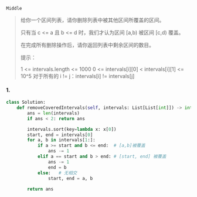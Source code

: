 `Middle`

> 给你一个区间列表，请你删除列表中被其他区间所覆盖的区间。
>
> 只有当 c <= a 且 b <= d 时，我们才认为区间 [a,b) 被区间 [c,d) 覆盖。
>
> 在完成所有删除操作后，请你返回列表中剩余区间的数目。
>
> 提示：
>
> 1 <= intervals.length <= 1000
> 0 <= intervals[i][0] < intervals[i][1] <= 10^5
> 对于所有的 i != j：intervals[i] != intervals[j]

#### 1. 

```python
class Solution:
    def removeCoveredIntervals(self, intervals: List[List[int]]) -> int:
        ans = len(intervals)
        if ans < 2: return ans

        intervals.sort(key=lambda x: x[0])
        start, end = intervals[0]
        for a, b in intervals[1:]:
            if a >= start and b <= end:  # [a,b]被覆盖
                ans -= 1
            elif a == start and b > end: # [start, end] 被覆盖
                ans -= 1
                end = b
            else:   # 无相交
                start, end = a, b
            
        return ans
```

